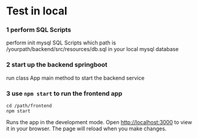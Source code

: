 # Test in local
### 1  perform SQL Scripts
perform init mysql SQL Scripts which path is  /yourpath/backend/src/resources/db.sql 
in  your local mysql database
### 2  start up the backend springboot   
run class App main method to start the backend service
### 3  use `npm start` to run the frontend app
```
cd /path/frontend
npm start
```
Runs the app in the development mode.
Open [http://localhost:3000](http://localhost:3000) to view it in your browser.
The page will reload when you make changes.


